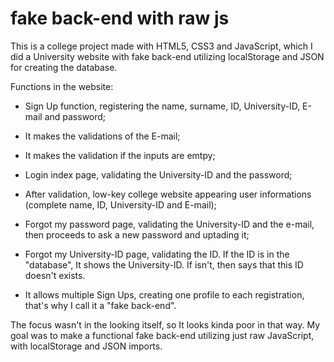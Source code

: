 # fake back-end with raw js

This is a college project made with HTML5, CSS3 and JavaScript, which I did a University website with fake back-end utilizing localStorage and JSON for creating the database.

Functions in the website: 
  - Sign Up function, registering the name, surname, ID, University-ID, E-mail and password;
  - It makes the validations of the E-mail;
  - It makes the validation if the inputs are emtpy;

  - Login index page, validating the University-ID and the password;
  - After validation, low-key college website appearing user informations (complete name, ID, University-ID and E-mail);

  - Forgot my password page, validating the University-ID and the e-mail, then proceeds to ask a new password and uptading it;
  - Forgot my University-ID page, validating the ID. If the ID is in the "database", It shows the University-ID. If isn't, then says that this ID doesn't exists.

  - It allows multiple Sign Ups, creating one profile to each registration, that's why I call it a "fake back-end".
 
 The focus wasn't in the looking itself, so It looks kinda poor in that way. My goal was to make a functional fake back-end utilizing just raw JavaScript, with localStorage and JSON imports.
